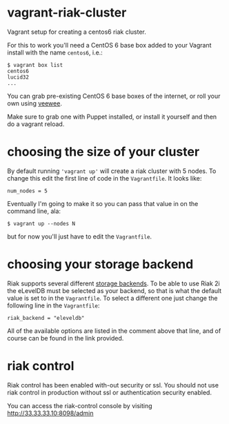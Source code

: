 vagrant-riak-cluster
====================

Vagrant setup for creating a centos6 riak cluster.

For this to work you'll need a CentOS 6 base box added
to your Vagrant install with the name `centos6`, i.e.:

    $ vagrant box list
    centos6
    lucid32
    ...

You can grab pre-existing CentOS 6 base boxes of the
internet, or roll your own using [veewee](https://github.com/jedi4ever/veewee/).

Make sure to grab one with Puppet installed, or install it yourself and then do a vagrant reload.

choosing the size of your cluster
=================================

By default running `'vagrant up'` will create a riak cluster
with 5 nodes. To change this edit the first line of code in
the `Vagrantfile`. It looks like:

    num_nodes = 5

Eventually I'm going to make it so you can pass that value
in on the command line, ala:

    $ vagrant up --nodes N

but for now you'll just have to edit the `Vagrantfile`.

choosing your storage backend
=============================

Riak supports several different [storage backends](http://wiki.basho.com/Storage-Backends.html).
To be able to use Riak 2i the eLevelDB must be selected as your backend,
so that is what the default value is set to in the `Vagrantfile`. To select
a different one just change the following line in the `Vagrantfile`:

    riak_backend = "eleveldb"

All of the available options are listed in the comment above that line,
and of course can be found in the link provided.


riak control
===========================

Riak control has been enabled with-out security or ssl. You should not use riak control in production without ssl or authentication security enabled.

You can access the riak-control console by visiting http://33.33.33.10:8098/admin
